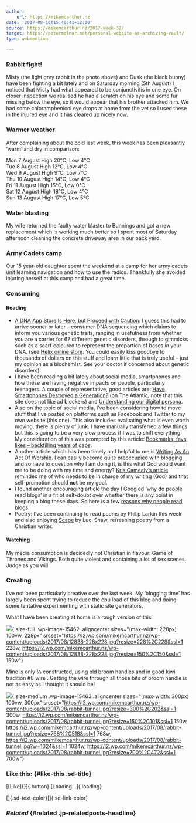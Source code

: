```yaml
---
author:
    url: https://mikemcarthur.nz
date: '2017-08-16T15:40:41+12:00'
source: https://mikemcarthur.nz/2017-week-32/
target: https://petermolnar.net/personal-website-as-archiving-vault/
type: webmention

---
```


### Rabbit fight!

Misty (the light grey rabbit in the photo above) and Dusk (the black
bunny) have been fighting a bit lately and on Saturday morning (5th
August) I noticed that Misty had what appeared to be conjunctivitis in
one eye. On closer inspection we realised he had a scratch on his eye
and some fur missing below the eye, so it would appear that his brother
attacked him. We had some chloramphenicol eye drops at home from the vet
so I used these in the injured eye and it has cleared up nicely now.

### Warmer weather

After complaining about the cold last week, this week has been
pleasantly ‘warm’ and dry in comparison:

Mon 7 August High 20°C, Low 4°C\
Tue 8 August High 12°C, Low 4°C\
Wed 9 August High 9°C, Low 7°C\
Thu 10 August High 14°C, Low 4°C\
Fri 11 August High 15°C, Low 0°C\
Sat 12 August High 18°C, Low 4°C\
Sun 13 August High 17°C, Low 5°C

### Water blasting

My wife returned the faulty water blaster to Bunnings and got a new
replacement which is working much better so I spent most of Saturday
afternoon cleaning the concrete driveway area in our back yard.

### Army Cadets camp

Our 15 year-old daughter spent the weekend at a camp for her army cadets
unit learning navigation and how to use the radios. Thankfully she
avoided injuring herself at this camp and had a great time.

### Consuming

#### Reading

-   [A DNA App Store Is Here, but Proceed with
    Caution](https://www.technologyreview.com/s/608313/a-dna-app-store-is-here-but-proceed-with-caution/):
    I guess this had to arrive sooner or later – consumer DNA sequencing
    which claims to inform you various genetic traits, ranging in
    usefulness from whether you are a carrier for 67 different genetic
    disorders, through to gimmicks such as a scarf coloured to represent
    the proportion of bases in your DNA. (see [Helix online
    store](https://www.helix.com). You could easily kiss goodbye to
    thousands of dollars on this stuff and learn little that is truly
    useful – just my opinion as a biochemist. See your doctor if
    concerned about genetic disorders).
-   I have been reading a bit lately about social media, smartphones and
    how these are having negative impacts on people, particularly
    teenagers. A couple of representative, good articles are: [Have
    Smartphones Destroyed a
    Generation?](https://www.theatlantic.com/magazine/archive/2017/09/has-the-smartphone-destroyed-a-generation/534198/)
    (on The Atlantic, note that this site does not like ad blockers)
    and [Understanding our digital
    persona](https://www.dumbofeather.com/articles/understanding-our-digital-persona/).
-   Also on the topic of social media, I’ve been considering how to move
    stuff that I’ve posted on platforms such as Facebook and Twitter to
    my own website (this one). This also includes evaluating what is
    even worth moving, there is plenty of junk. I have manually
    transferred a few things but this is going to be a very slow process
    if I was to shift everything. My consideration of this was prompted
    by this article: [Bookmarks, favs, likes – backfilling years of
    gaps](https://petermolnar.net/personal-website-as-archiving-vault/).
-   Another article which has been timely and helpful to me is [Writing
    As An Act Of
    Worship](http://fiveminutefriday.com/2017/07/24/spiritual-journey-self-publishing/).
    I can easily become quite preoccupied with blogging and so have to
    question why I am doing it, is this what God would want me to be
    doing with my time and energy? [Kris Camealy’s
    article](http://kriscamealy.com/writing-as-an-act-of-worship/)
    reminded me of who needs to be in charge of my writing (God) and
    that self-promotion should **not** be my goal.
-   I found another encouraging article the day I Googled ‘why do people
    read blogs’ in a fit of self-doubt over whether there is any point
    in keeping a blog these days. So here is a few [reasons why people
    read
    blogs](http://www.britmums.com/2012/01/why-do-people-read-blogs/).
-   Poetry: I’ve been continuing to read poems by Philip Larkin this
    week and also enjoying
    [Scape](https://www.amazon.com/Scape-Poiema-Poetry-Luci-Shaw/dp/1625641796/ref=asap_bc?ie=UTF8)
    by Luci Shaw, refreshing poetry from a Christian writer.

#### Watching

My media consumption is decidedly not Christian in flavour: Game of
Thrones and Vikings. Both quite violent and containing a lot of sex
scenes. Judge as you will.

### Creating

I’ve not been particularly creative over the last week. My ‘blogging
time’ has largely been spent trying to reduce the cpu load of this blog
and doing some tentative experimenting with static site generators.

What I have been creating at home is a rough version of this:

![](https://i2.wp.com/mikemcarthur.nz/wp-content/uploads/2017/08/12838-228x228.jpg?resize=228%2C228&ssl=1){.size-full
.wp-image-15462 .aligncenter sizes="(max-width: 228px) 100vw, 228px"
srcset="https://i2.wp.com/mikemcarthur.nz/wp-content/uploads/2017/08/12838-228x228.jpg?resize=228%2C228&ssl=1 228w, https://i2.wp.com/mikemcarthur.nz/wp-content/uploads/2017/08/12838-228x228.jpg?resize=150%2C150&ssl=1 150w"}

Mine is only ⅔ constructed, using old broom handles and in good kiwi
tradition \#8 wire . Getting the wire through all those bits of broom
handle is not as easy as I thought it should be!

![](https://i2.wp.com/mikemcarthur.nz/wp-content/uploads/2017/08/rabbit-tunnel.jpg?resize=300%2C202&ssl=1){.size-medium
.wp-image-15463 .aligncenter sizes="(max-width: 300px) 100vw, 300px"
srcset="https://i2.wp.com/mikemcarthur.nz/wp-content/uploads/2017/08/rabbit-tunnel.jpg?resize=300%2C202&ssl=1 300w, https://i2.wp.com/mikemcarthur.nz/wp-content/uploads/2017/08/rabbit-tunnel.jpg?resize=150%2C101&ssl=1 150w, https://i2.wp.com/mikemcarthur.nz/wp-content/uploads/2017/08/rabbit-tunnel.jpg?resize=768%2C518&ssl=1 768w, https://i2.wp.com/mikemcarthur.nz/wp-content/uploads/2017/08/rabbit-tunnel.jpg?w=1024&ssl=1 1024w, https://i2.wp.com/mikemcarthur.nz/wp-content/uploads/2017/08/rabbit-tunnel.jpg?resize=700%2C472&ssl=1 700w"}

### Like this: {#like-this .sd-title}

[[Like]{}]{.button} [Loading...]{.loading}

[]{.sd-text-color}[]{.sd-link-color}

### *Related* {#related .jp-relatedposts-headline}